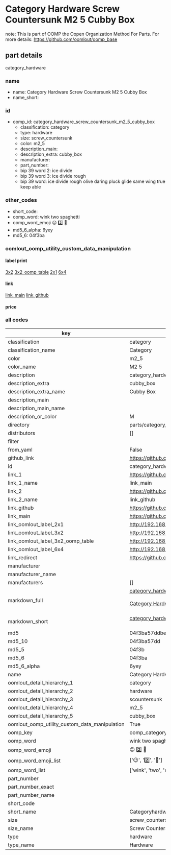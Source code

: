 # Category Hardware Screw Countersunk M2 5 Cubby Box  

note: This is part of OOMP the Oopen Organization Method For Parts. For more details: https://github.com/oomlout/oomp_base

##  part details
  



category_hardware



### name
* name: Category Hardware Screw Countersunk M2 5 Cubby Box
* name_short: 
### id
* oomp_id: category_hardware_screw_countersunk_m2_5_cubby_box
  * classification: category
  * type: hardware
  * size: screw_countersunk
  * color: m2_5
  * description_main: 
  * description_extra: cubby_box
  * manufacturer: 
  * part_number: 
  * bip 39 word 2: ice divide
  * bip 39 word 3: ice divide rough
  * bip 39 word: ice divide rough olive daring pluck glide same wing true keep able

### other_codes
* short_code: 
* oomp_word: wink two spaghetti
* oomp_word_emoji :wink: :two: :spaghetti:
* md5_6_alpha: 6yey
* md5_6: 04f3ba






### oomlout_oomp_utility_custom_data_manipulation
#### label print
[3x2](http://192.168.1.245:1112/?label=oomp%206yey)
[3x2_oomp_table](http://192.168.1.108:1112/?label=oomp%206yey)
[2x1](http://192.168.1.242:1112/?label=oomp%206yey)
[6x4](http://192.168.1.55:1112/?label=oomp%206yey)    

#### link

[link_main](https://github.com/oomlout/oomlout_oomp_version_1_messy/tree/main/parts/category_hardware_screw_countersunk_m2_5_cubby_box) [link_github](https://github.com/oomlout/oomlout_oomp_version_1_messy/tree/main/parts/category_hardware_screw_countersunk_m2_5_cubby_box)                             

#### price







### all codes 
| key | value |  
| --- | --- |  
| classification | category |  
| classification_name | Category |  
| color | m2_5 |  
| color_name | M2 5 |  
| description | category_hardware |  
| description_extra | cubby_box |  
| description_extra_name | Cubby Box |  
| description_main |  |  
| description_main_name |  |  
| description_or_color | M  |  
| directory | parts/category_hardware_screw_countersunk_m2_5_cubby_box |  
| distributors | [] |  
| filter |  |  
| from_yaml | False |  
| github_link | https://github.com/oomlout/oomlout_oomp_part_src/tree/main/parts/category_hardware_screw_countersunk_m2_5_cubby_box |  
| id | category_hardware_screw_countersunk_m2_5_cubby_box |  
| link_1 | https://github.com/oomlout/oomlout_oomp_version_1_messy/tree/main/parts/category_hardware_screw_countersunk_m2_5_cubby_box |  
| link_1_name | link_main |  
| link_2 | https://github.com/oomlout/oomlout_oomp_version_1_messy/tree/main/parts/category_hardware_screw_countersunk_m2_5_cubby_box |  
| link_2_name | link_github |  
| link_github | https://github.com/oomlout/oomlout_oomp_version_1_messy/tree/main/parts/category_hardware_screw_countersunk_m2_5_cubby_box |  
| link_main | https://github.com/oomlout/oomlout_oomp_version_1_messy/tree/main/parts/category_hardware_screw_countersunk_m2_5_cubby_box |  
| link_oomlout_label_2x1 | http://192.168.1.242:1112/?label=oomp%206yey |  
| link_oomlout_label_3x2 | http://192.168.1.245:1112/?label=oomp%206yey |  
| link_oomlout_label_3x2_oomp_table | http://192.168.1.108:1112/?label=oomp%206yey |  
| link_oomlout_label_6x4 | http://192.168.1.55:1112/?label=oomp%206yey |  
| link_redirect | https://github.com/oomlout/oomlout_oomp_version_1_messy/tree/main/parts/category_hardware_screw_countersunk_m2_5_cubby_box |  
| manufacturer |  |  
| manufacturer_name |  |  
| manufacturers | [] |  
| markdown_full | [category_hardware_screw_countersunk_m2_5_cubby_box](none)<br>[](none)<br>[Category Hardware Screw Countersunk M2 5 Cubby Box](none)<br><br> |  
| markdown_short | [category_hardware_screw_countersunk_m2_5_cubby_box](none)<br><br> |  
| md5 | 04f3ba57ddbeec629a9bc9a3788ffb81 |  
| md5_10 | 04f3ba57dd |  
| md5_5 | 04f3b |  
| md5_6 | 04f3ba |  
| md5_6_alpha | 6yey |  
| name | Category Hardware Screw Countersunk M2 5 Cubby Box |  
| oomlout_detail_hierarchy_1 | category |  
| oomlout_detail_hierarchy_2 | hardware |  
| oomlout_detail_hierarchy_3 | scountersunk |  
| oomlout_detail_hierarchy_4 | m2_5 |  
| oomlout_detail_hierarchy_5 | cubby_box |  
| oomlout_oomp_utility_custom_data_manipulation | True |  
| oomp_key | oomp_category_hardware_screw_countersunk_m2_5_cubby_box |  
| oomp_word | wink two spaghetti |  
| oomp_word_emoji | :wink: :two: :spaghetti: |  
| oomp_word_emoji_list | [':wink:', ':two:', ':spaghetti:'] |  
| oomp_word_list | ['wink', 'two', 'spaghetti'] |  
| part_number |  |  
| part_number_exact |  |  
| part_number_name |  |  
| short_code |  |  
| short_name | Categoryhardware |  
| size | screw_countersunk |  
| size_name | Screw Countersunk |  
| type | hardware |  
| type_name | Hardware |  
